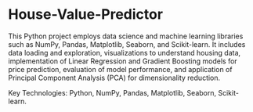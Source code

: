 # House-Value-Predictor

This Python project employs data science and machine learning libraries such as NumPy, Pandas, Matplotlib, Seaborn, and Scikit-learn. It includes data loading and exploration, visualizations to understand housing data, implementation of Linear Regression and Gradient Boosting models for price prediction, evaluation of model performance, and application of Principal Component Analysis (PCA) for dimensionality reduction. 

Key Technologies: Python, NumPy, Pandas, Matplotlib, Seaborn, Scikit-learn.
